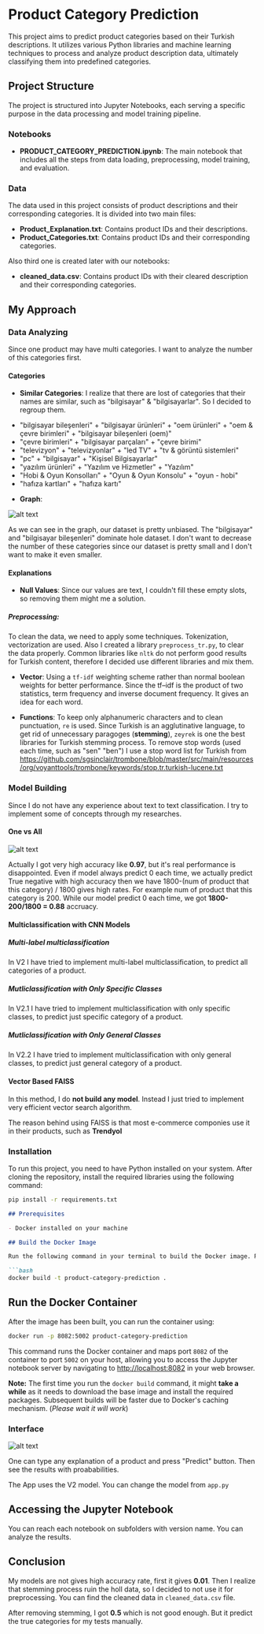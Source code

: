 # Product Category Prediction

This project aims to predict product categories based on their Turkish descriptions. It utilizes various Python libraries and machine learning techniques to process and analyze product description data, ultimately classifying them into predefined categories.

## Project Structure

The project is structured into Jupyter Notebooks, each serving a specific purpose in the data processing and model training pipeline.

### Notebooks

- **PRODUCT_CATEGORY_PREDICTION.ipynb**: The main notebook that includes all the steps from data loading, preprocessing, model training, and evaluation.

### Data

The data used in this project consists of product descriptions and their corresponding categories. It is divided into two main files:

- **Product_Explanation.txt**: Contains product IDs and their descriptions.
- **Product_Categories.txt**: Contains product IDs and their corresponding categories.

Also third one is created later with our notebooks:
- **cleaned_data.csv**: Contains product IDs with their cleared description and their corresponding categories.   

## My Approach

### Data Analyzing

Since one product may have multi categories. I want to analyze the number of this categories first.

#### Categories

- **Similar Categories**: I realize that there are lost of categories that their names are similar, such as "bilgisayar" & "bilgisayarlar". So I decided to regroup them. 
* "bilgisayar bileşenleri" + "bilgisayar ürünleri" + "oem ürünleri" + "oem & çevre birimleri" + "bilgisayar bileşenleri (oem)"
* "çevre birimleri" + "bilgisayar parçaları" + "çevre birimi"
* "televizyon" + "televizyonlar" + "led TV" + "tv & görüntü sistemleri"
* "pc" + "bilgisayar" + "Kişisel Bilgisayarlar"
* "yazılım ürünleri" + "Yazılım ve Hizmetler" + "Yazılım"
* "Hobi & Oyun Konsolları" + "Oyun & Oyun Konsolu" + "oyun - hobi"
* "hafıza kartları" + "hafıza kartı"

- **Graph**:

![alt text](graphs/most_common_categories.png)

As we can see in the graph, our dataset is pretty unbiased. The "bilgisayar" and "bilgisayar bileşenleri" dominate hole dataset.
I don't want to decrease the number of these categories since our dataset is pretty small and I don't want to make it even smaller.

#### Explanations

- **Null Values**: Since our values are text, I couldn't fill these empty slots, so removing them might me a solution.

##### Preprocessing: 
To clean the data, we need to apply some techniques. Tokenization, vectorization are used. Also I created a library `preprocess_tr.py`, to clear the data properly. Common libraries like `nltk` do not perform good results for Turkish content, therefore I decided use different libraries and mix them. 

- **Vector**: Using a `tf-idf` weighting scheme rather than normal boolean weights for better performance. Since the tf–idf is the product of two statistics, term frequency and inverse document frequency. It gives an idea for each word.

- **Functions**: To keep only alphanumeric characters and to clean punctuation, `re` is used. Since Turkish is an agglutinative language, to get rid of unnecessary paragoges (**stemming**), `zeyrek` is one the best libraries for Turkish stemming process. To remove stop words (used each time, such as "sen" "ben") I use a stop word list for Turkish from https://github.com/sgsinclair/trombone/blob/master/src/main/resources/org/voyanttools/trombone/keywords/stop.tr.turkish-lucene.txt

### Model Building

Since I do not have any experience about text to text classification. I try to implement some of concepts through my researches.

#### One vs All

![alt text](graphs/one_vs_all.png)

Actually I got very high accuracy like **0.97**, but it's real performance is disappointed. Even if model always predict 0 each time, we actually predict True negative with high accuracy then we have 1800-(num of product that this category) / 1800 gives high rates. 
For example num of product that this category is 200. While our model predict 0 each time, we got **1800-200/1800 = 0.88** accruacy.

#### Multiclassification with CNN Models

##### Multi-label multiclassification

In V2 I have tried to implement multi-label multiclassification, to predict all categories of a product.

##### Mutliclassification with Only Specific Classes

In V2.1 I have tried to implement multiclassification with only specific classes, to predict just specific category of a product.

##### Mutliclassification with Only General Classes

In V2.2 I have tried to implement multiclassification with only general classes, to predict just general category of a product.

#### Vector Based FAISS

In this method, I do **not build any model**. Instead I just tried to implement very efficient vector search algorithm.

The reason behind using FAISS is that most e-commerce componies use it in their products, such as **Trendyol**


### Installation

To run this project, you need to have Python installed on your system. After cloning the repository, install the required libraries using the following command:

```bash
pip install -r requirements.txt
```

```markdown
## Prerequisites

- Docker installed on your machine

## Build the Docker Image

Run the following command in your terminal to build the Docker image. Replace `product-category-prediction` with your desired image name:

```bash
docker build -t product-category-prediction .
```

## Run the Docker Container

After the image has been built, you can run the container using:

```bash
docker run -p 8082:5002 product-category-prediction
```

This command runs the Docker container and maps port `8082` of the container to port `5002` on your host, allowing you to access the Jupyter notebook server by navigating to [http://localhost:8082](http://localhost:8082) in your web browser.

**Note:** The first time you run the `docker build` command, it might **take a while** as it needs to download the base image and install the required packages. Subsequent builds will be faster due to Docker's caching mechanism. (*Please wait it will work*)

### Interface

![alt text](graphs/interface.png)

One can type any explanation of a product and press "Predict" button. Then see the results with proababilities.

The App uses the V2 model. You can change the model from `app.py`

## Accessing the Jupyter Notebook

You can reach each notebook on subfolders with version name. You can analyze the results.

## Conclusion

My models are not gives high accuracy rate, first it gives **0.01**. Then I realize that stemming process ruin the holl data, so I decided to not use it for preprocessing. You can find the cleaned data in `cleaned_data.csv` file.

After removing stemming, I got **0.5** which is not good enough. But it predict the true categories for my tests manually.

